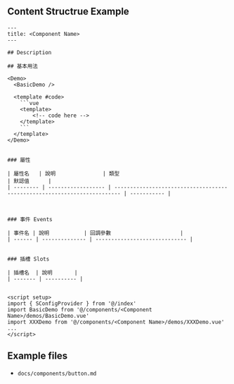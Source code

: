 ## Content Structrue Example

````
---
title: <Component Name>
---

## Description

## 基本用法

<Demo>
  <BasicDemo />

  <template #code>
    ```vue
    <template>
        <!-- code here -->
    </template>
    ```
  </template>
</Demo>


### 屬性

| 屬性名   | 說明               | 類型                                                                     | 默認值      |
| -------- | ------------------ | ------------------------------------------------------------------------ | ----------- |



### 事件 Events

| 事件名 | 說明           | 回調參數                      |
| ------ | -------------- | ----------------------------- |


### 插槽 Slots

| 插槽名  | 說明       |
| ------- | ---------- |


<script setup>
import { SConfigProvider } from '@/index'
import BasicDemo from '@/components/<Component Name>/demos/BasicDemo.vue'
import XXXDemo from '@/components/<Component Name>/demos/XXXDemo.vue'
...
</script>
````

## Example files

- `docs/components/button.md`
